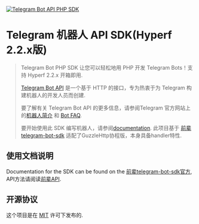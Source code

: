 [![Telegram Bot API PHP SDK](https://user-images.githubusercontent.com/1915268/75023827-7879f780-54be-11ea-98c1-436a14e7e633.png)][link-repo]


Telegram 机器人 API SDK(Hyperf 2.2.x版)
==========================

> Telegram Bot PHP SDK 让您可以轻松地用 PHP 开发 Telegram Bots！支持 Hyperf 2.2.x 开箱即用.
>
> [Telegram Bot API][link-telegram-bot-api] 是一个基于 HTTP 的接口，专为热衷于为 Telegram 构建机器人的开发人员而创建.
> 
> 要了解有关 Telegram Bot API 的更多信息，请参阅Telegram 官方网站上的[机器人简介][link-telegram-bot-api] 和 [Bot FAQ](https://core.telegram.org/bots/faq).
>
> 要开始使用此 SDK 编写机器人，请参阅[documentation][link-docs].
> 此项目基于 [前辈telegram-bot-sdk][link-repo] 适配了GuzzleHttp协程版，本身具备handler特性.

## 使用文档说明

Documentation for the SDK can be found on the [前辈telegram-bot-sdk官方][link-docs], API方法请阅读[前辈API][link-repo-doc-api].

## 开源协议

这个项目是在 [MIT][link-license] 许可下发布的.

[link-author]: https://github.com/irazasyed
[link-repo]: https://github.com/irazasyed/telegram-bot-sdk
[link-contributors]: https://github.com/irazasyed/telegram-bot-sdk/contributors
[link-docs]: https://telegram-bot-sdk.readme.io/docs
[link-license]: https://github.com/jt9ge/hyperf-telegram-bot-sdk/blob/main/LICENSE
[link-jetbrains]: https://www.jetbrains.com/?from=telegram-bot-sdk
[link-telegram-bot-api]: https://core.telegram.org/bots
[link-awesome-telegram-bots]: https://github.com/telegram-bot-sdk/awesome-telegram-bots
[link-repo-doc-api]: https://telegram-bot-sdk.readme.io/reference